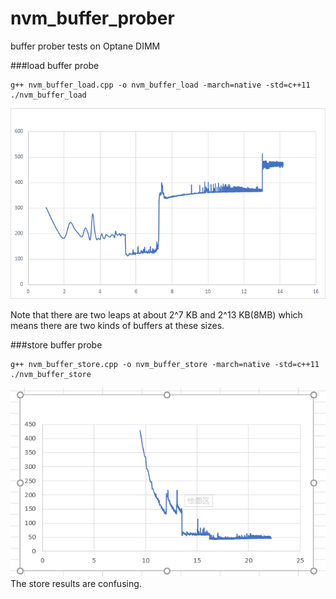 # nvm_buffer_prober
buffer prober tests on Optane DIMM


###load buffer probe
```
g++ nvm_buffer_load.cpp -o nvm_buffer_load -march=native -std=c++11
./nvm_buffer_load
```
![load](./res/load.png)

Note that there are two leaps at about 2^7 KB and 2^13 KB(8MB) which means there are two kinds of buffers at these sizes.


###store buffer probe
```
g++ nvm_buffer_store.cpp -o nvm_buffer_store -march=native -std=c++11
./nvm_buffer_store
```
![store](./res/store.png)
The store results are confusing.
